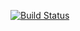 [![Build Status](https://travis-ci.org/robertoangelodasilvaramos/financeira.svg?branch=master)](https://travis-ci.org/robertoangelodasilvaramos/financeira)
